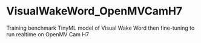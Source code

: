 # VisualWakeWord_OpenMVCamH7

Training benchmark TinyML model of Visual Wake Word then fine-tuning to run realtime on OpenMV Cam H7
